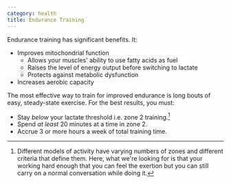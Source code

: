 ```yaml
---
category: health
title: Endurance Training
---
```


Endurance training has significant benefits. It:

- Improves mitochondrial function
    - Allows your muscles' ability to use fatty acids as fuel
    - Raises the level of energy output before switching to lactate
    - Protects against metabolic dysfunction
- Increases aerobic capacity

The most effective way to train for improved endurance is long bouts of easy, steady-state exercise.
For the best results, you must:

- Stay _below_ your lactate threshold i.e. zone 2 training.[^1]
- Spend _at least_ 20 minutes at a time in zone 2.
- Accrue 3 or more hours a week of total training time.

[^1]: Different models of activity have varying numbers of zones and different criteria that define them. Here, what we're looking for is that your working hard enough that you can feel the exertion but you can still carry on a normal conversation while doing it.
